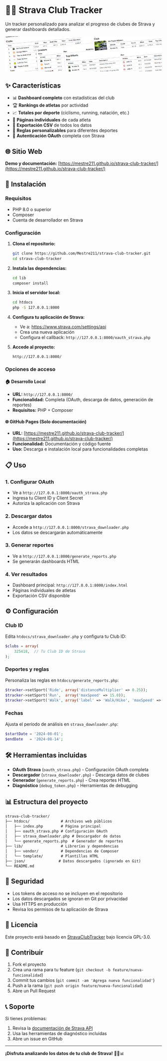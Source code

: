 # 🚴‍♂️ Strava Club Tracker

Un tracker personalizado para analizar el progreso de clubes de Strava y generar dashboards detallados.

![Strava Club Tracker](banner.png)

## ✨ Características

- 📊 **Dashboard completo** con estadísticas del club
- 🏆 **Rankings de atletas** por actividad
- 📈 **Totales por deporte** (ciclismo, running, natación, etc.)
- 👥 **Páginas individuales** de cada atleta
- 📄 **Exportación CSV** de todos los datos
- 🔧 **Reglas personalizables** para diferentes deportes
- 🔐 **Autenticación OAuth** completa con Strava

## 🌐 Sitio Web

**Demo y documentación:** [https://mestre211.github.io/strava-club-tracker/](https://mestre211.github.io/strava-club-tracker/)

## 🚀 Instalación

### Requisitos
- PHP 8.0 o superior
- Composer
- Cuenta de desarrollador en Strava

### Configuración

1. **Clona el repositorio:**
   ```bash
   git clone https://github.com/Mestre211/strava-club-tracker.git
   cd strava-club-tracker
   ```

2. **Instala las dependencias:**
   ```bash
   cd lib
   composer install
   ```

3. **Inicia el servidor local:**
   ```bash
   cd htdocs
   php -S 127.0.0.1:8000
   ```

4. **Configura tu aplicación de Strava:**
   - Ve a: https://www.strava.com/settings/api
   - Crea una nueva aplicación
   - Configura el callback: `http://127.0.0.1:8000/oauth_strava.php`

5. **Accede al proyecto:**
   ```
   http://127.0.0.1:8000/
   ```

### Opciones de acceso

#### 🏠 Desarrollo Local
- **URL:** `http://127.0.0.1:8000/`
- **Funcionalidad:** Completa (OAuth, descarga de datos, generación de reportes)
- **Requisitos:** PHP + Composer

#### 🌐 GitHub Pages (Solo documentación)
- **URL:** [https://mestre211.github.io/strava-club-tracker/](https://mestre211.github.io/strava-club-tracker/)
- **Funcionalidad:** Documentación y código fuente
- **Uso:** Descarga e instalación local para funcionalidades completas

## 📋 Uso

### 1. Configurar OAuth
- Ve a `http://127.0.0.1:8000/oauth_strava.php`
- Ingresa tu Client ID y Client Secret
- Autoriza la aplicación con Strava

### 2. Descargar datos
- Accede a `http://127.0.0.1:8000/strava_downloader.php`
- Los datos se descargarán automáticamente

### 3. Generar reportes
- Ve a `http://127.0.0.1:8000/generate_reports.php`
- Se generarán dashboards HTML

### 4. Ver resultados
- Dashboard principal: `http://127.0.0.1:8000/index.html`
- Páginas individuales de atletas
- Exportación CSV disponible

## ⚙️ Configuración

### Club ID
Edita `htdocs/strava_downloader.php` y configura tu Club ID:
```php
$clubs = array(
    325418,  // Tu Club ID de Strava
);
```

### Deportes y reglas
Personaliza las reglas en `htdocs/generate_reports.php`:
```php
$tracker->setSport('Ride', array('distanceMultiplier' => 0.25));
$tracker->setSport('Run',  array('maxSpeed' => 15.0));
$tracker->setSport('Walk', array('label' => 'Walk/Hike', 'maxSpeed' => 8.0));
```

### Fechas
Ajusta el período de análisis en `strava_downloader.php`:
```php
$startDate = '2024-08-01';
$endDate   = '2024-08-14';
```

## 🛠️ Herramientas incluidas

- **OAuth Strava** (`oauth_strava.php`) - Configuración OAuth completa
- **Descargador** (`strava_downloader.php`) - Descarga datos de clubes
- **Generador** (`generate_reports.php`) - Crea reportes HTML
- **Diagnóstico** (`debug_token.php`) - Herramientas de debugging

## 📊 Estructura del proyecto

```
strava-club-tracker/
├── htdocs/              # Archivos web públicos
│   ├── index.php        # Página principal
│   ├── oauth_strava.php # Configuración OAuth
│   ├── strava_downloader.php # Descargador de datos
│   └── generate_reports.php  # Generador de reportes
├── lib/                 # Librerías y dependencias
│   ├── vendor/          # Dependencias de Composer
│   └── template/        # Plantillas HTML
├── json/               # Datos descargados (ignorado en Git)
└── README.md
```

## 🔐 Seguridad

- Los tokens de acceso no se incluyen en el repositorio
- Los datos descargados se ignoran en Git por privacidad
- Usa HTTPS en producción
- Revisa los permisos de tu aplicación de Strava

## 📝 Licencia

Este proyecto está basado en [StravaClubTracker](https://github.com/picasticks/StravaClubTracker) bajo licencia GPL-3.0.

## 🤝 Contribuir

1. Fork el proyecto
2. Crea una rama para tu feature (`git checkout -b feature/nueva-funcionalidad`)
3. Commit tus cambios (`git commit -am 'Agrega nueva funcionalidad'`)
4. Push a la rama (`git push origin feature/nueva-funcionalidad`)
5. Abre un Pull Request

## 📞 Soporte

Si tienes problemas:
1. Revisa la [documentación de Strava API](https://developers.strava.com/docs/)
2. Usa las herramientas de diagnóstico incluidas
3. Abre un issue en GitHub

---

**¡Disfruta analizando los datos de tu club de Strava!** 🚴‍♂️📊
